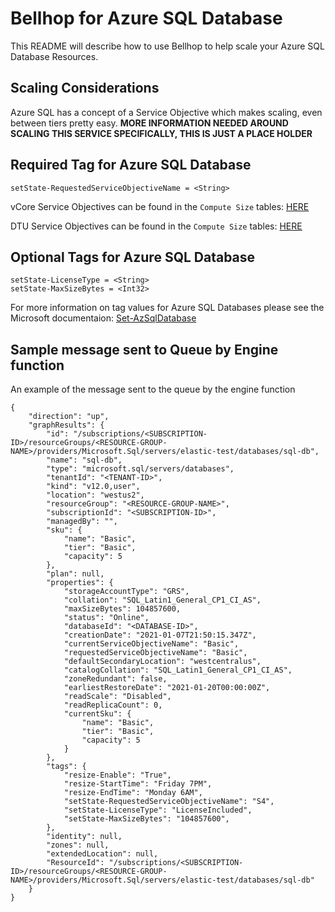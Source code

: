# Bellhop for Azure SQL Database
This README will describe how to use Bellhop to help scale your Azure SQL Database Resources.

## Scaling Considerations
Azure SQL has a concept of a Service Objective which makes scaling, even between tiers pretty easy. **MORE INFORMATION NEEDED AROUND SCALING THIS SERVICE SPECIFICALLY, THIS IS JUST A PLACE HOLDER**

## Required Tag for Azure SQL Database
```
setState-RequestedServiceObjectiveName = <String>
```

vCore Service Objectives can be found in the `Compute Size` tables: [HERE](https://docs.microsoft.com/en-us/azure/azure-sql/database/resource-limits-vcore-single-databases)


DTU Service Objectives can be found in the `Compute Size` tables: [HERE](https://docs.microsoft.com/en-us/azure/azure-sql/database/resource-limits-dtu-single-databases)

## Optional Tags for Azure SQL Database
```
setState-LicenseType = <String>
setState-MaxSizeBytes = <Int32>
```

For more information on tag values for Azure SQL Databases please see the Microsoft documentaion: [Set-AzSqlDatabase](https://docs.microsoft.com/en-us/powershell/module/az.sql/set-azsqldatabase?view=azps-5.4.0)


## Sample message sent to Queue by Engine function
An example of the message sent to the queue by the engine function 

```
{
    "direction": "up",
    "graphResults": {
        "id": "/subscriptions/<SUBSCRIPTION-ID>/resourceGroups/<RESOURCE-GROUP-NAME>/providers/Microsoft.Sql/servers/elastic-test/databases/sql-db",
        "name": "sql-db",
        "type": "microsoft.sql/servers/databases",
        "tenantId": "<TENANT-ID>",
        "kind": "v12.0,user",
        "location": "westus2",
        "resourceGroup": "<RESOURCE-GROUP-NAME>",
        "subscriptionId": "<SUBSCRIPTION-ID>",
        "managedBy": "",
        "sku": {
            "name": "Basic",
            "tier": "Basic",
            "capacity": 5
        },
        "plan": null,
        "properties": {
            "storageAccountType": "GRS",
            "collation": "SQL_Latin1_General_CP1_CI_AS",
            "maxSizeBytes": 104857600,
            "status": "Online",
            "databaseId": "<DATABASE-ID>",
            "creationDate": "2021-01-07T21:50:15.347Z",
            "currentServiceObjectiveName": "Basic",
            "requestedServiceObjectiveName": "Basic",
            "defaultSecondaryLocation": "westcentralus",
            "catalogCollation": "SQL_Latin1_General_CP1_CI_AS",
            "zoneRedundant": false,
            "earliestRestoreDate": "2021-01-20T00:00:00Z",
            "readScale": "Disabled",
            "readReplicaCount": 0,
            "currentSku": {
                "name": "Basic",
                "tier": "Basic",
                "capacity": 5
            }
        },
        "tags": {
            "resize-Enable": "True",
            "resize-StartTime": "Friday 7PM",
            "resize-EndTime": "Monday 6AM",
            "setState-RequestedServiceObjectiveName": "S4",
            "setState-LicenseType": "LicenseIncluded",
            "setState-MaxSizeBytes": "104857600",
        },
        "identity": null,
        "zones": null,
        "extendedLocation": null,
        "ResourceId": "/subscriptions/<SUBSCRIPTION-ID>/resourceGroups/<RESOURCE-GROUP-NAME>/providers/Microsoft.Sql/servers/elastic-test/databases/sql-db"
    }
}
```
